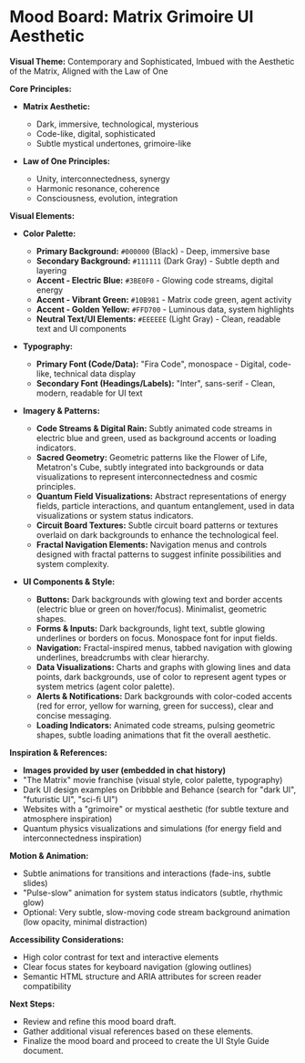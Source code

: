 # Mood Board: Matrix Grimoire UI Aesthetic

**Visual Theme:** Contemporary and Sophisticated, Imbued with the Aesthetic of the Matrix, Aligned with the Law of One

**Core Principles:**

*   **Matrix Aesthetic:**
    *   Dark, immersive, technological, mysterious
    *   Code-like, digital, sophisticated
    *   Subtle mystical undertones, grimoire-like

*   **Law of One Principles:**
    *   Unity, interconnectedness, synergy
    *   Harmonic resonance, coherence
    *   Consciousness, evolution, integration

**Visual Elements:**

*   **Color Palette:**
    *   **Primary Background:** `#000000` (Black) - Deep, immersive base
    *   **Secondary Background:** `#111111` (Dark Gray) - Subtle depth and layering
    *   **Accent - Electric Blue:** `#3BE0F0` - Glowing code streams, digital energy
    *   **Accent - Vibrant Green:** `#10B981` - Matrix code green, agent activity
    *   **Accent - Golden Yellow:** `#FFD700` - Luminous data, system highlights
    *   **Neutral Text/UI Elements:** `#EEEEEE` (Light Gray) - Clean, readable text and UI components

*   **Typography:**
    *   **Primary Font (Code/Data):** "Fira Code", monospace - Digital, code-like, technical data display
    *   **Secondary Font (Headings/Labels):** "Inter", sans-serif - Clean, modern, readable for UI text

*   **Imagery & Patterns:**
    *   **Code Streams & Digital Rain:** Subtly animated code streams in electric blue and green, used as background accents or loading indicators.
    *   **Sacred Geometry:**  Geometric patterns like the Flower of Life, Metatron's Cube, subtly integrated into backgrounds or data visualizations to represent interconnectedness and cosmic principles.
    *   **Quantum Field Visualizations:** Abstract representations of energy fields, particle interactions, and quantum entanglement, used in data visualizations or system status indicators.
    *   **Circuit Board Textures:** Subtle circuit board patterns or textures overlaid on dark backgrounds to enhance the technological feel.
    *   **Fractal Navigation Elements:** Navigation menus and controls designed with fractal patterns to suggest infinite possibilities and system complexity.

*   **UI Components & Style:**
    *   **Buttons:** Dark backgrounds with glowing text and border accents (electric blue or green on hover/focus). Minimalist, geometric shapes.
    *   **Forms & Inputs:** Dark backgrounds, light text, subtle glowing underlines or borders on focus. Monospace font for input fields.
    *   **Navigation:** Fractal-inspired menus, tabbed navigation with glowing underlines, breadcrumbs with clear hierarchy.
    *   **Data Visualizations:** Charts and graphs with glowing lines and data points, dark backgrounds, use of color to represent agent types or system metrics (agent color palette).
    *   **Alerts & Notifications:** Dark backgrounds with color-coded accents (red for error, yellow for warning, green for success), clear and concise messaging.
    *   **Loading Indicators:** Animated code streams, pulsing geometric shapes, subtle loading animations that fit the overall aesthetic.

**Inspiration & References:**

*   **Images provided by user (embedded in chat history)**
*   "The Matrix" movie franchise (visual style, color palette, typography)
*   Dark UI design examples on Dribbble and Behance (search for "dark UI", "futuristic UI", "sci-fi UI")
*   Websites with a "grimoire" or mystical aesthetic (for subtle texture and atmosphere inspiration)
*   Quantum physics visualizations and simulations (for energy field and interconnectedness inspiration)

**Motion & Animation:**

*   Subtle animations for transitions and interactions (fade-ins, subtle slides)
*   "Pulse-slow" animation for system status indicators (subtle, rhythmic glow)
*   Optional: Very subtle, slow-moving code stream background animation (low opacity, minimal distraction)

**Accessibility Considerations:**

*   High color contrast for text and interactive elements
*   Clear focus states for keyboard navigation (glowing outlines)
*   Semantic HTML structure and ARIA attributes for screen reader compatibility

**Next Steps:**

*   Review and refine this mood board draft.
*   Gather additional visual references based on these elements.
*   Finalize the mood board and proceed to create the UI Style Guide document.